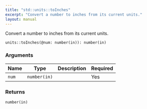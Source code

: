 ```yaml
---
title: "std::units::toInches"
excerpt: "Convert a number to inches from its current units."
layout: manual
---
```


Convert a number to inches from its current units.



```kcl
units::toInches(@num: number(in)): number(in)
```

### Arguments

| Name | Type | Description | Required |
|----------|------|-------------|----------|
| `num` | `number(in)` |  | Yes |

### Returns

`number(in)`



